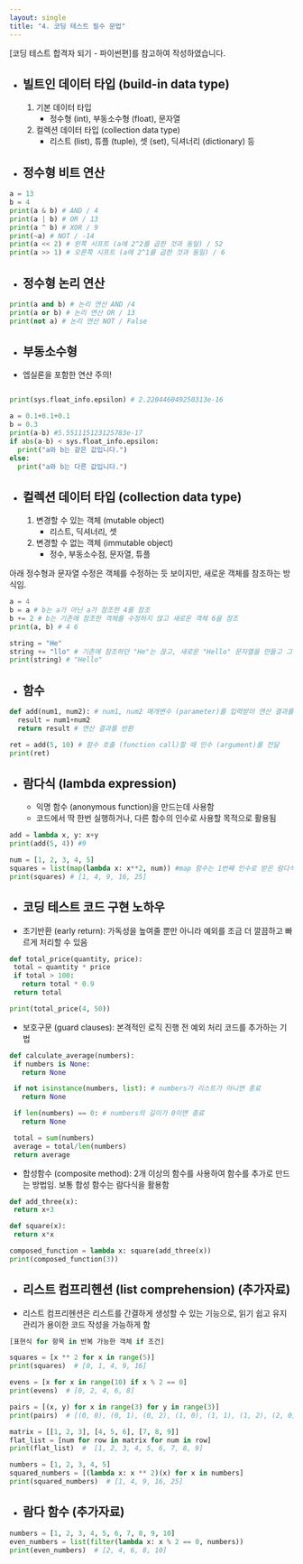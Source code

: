 ```yaml
---
layout: single
title: "4. 코딩 테스트 필수 문법"
---
```


[코딩 테스트 합격자 되기 - 파이썬편]를 참고하여 작성하였습니다.

- ## __빌트인 데이터 타입 (build-in data type)__
  1. 기본 데이터 타입
      - 정수형 (int), 부동소수형 (float), 문자열
  2. 컬렉션 데이터 타입 (collection data type)
      - 리스트 (list), 튜플 (tuple), 셋 (set), 딕셔너리 (dictionary) 등
        
- ## __정수형 비트 연산__
```python
a = 13
b = 4
print(a & b) # AND / 4
print(a | b) # OR / 13
print(a ^ b) # XOR / 9
print(~a) # NOT / -14
print(a << 2) # 왼쪽 시프트 (a에 2^2를 곱한 것과 동일) / 52
print(a >> 1) # 오른쪽 시프트 (a에 2^1를 곱한 것과 동일) / 6
```

- ## __정수형 논리 연산__
```python
print(a and b) # 논리 연산 AND /4
print(a or b) # 논리 연산 OR / 13
print(not a) # 논리 연산 NOT / False
```

- ## __부동소수형__
- 엡실론을 포함한 연산 주의!
```python

print(sys.float_info.epsilon) # 2.220446049250313e-16

a = 0.1+0.1+0.1
b = 0.3
print(a-b) #5.551115123125783e-17
if abs(a-b) < sys.float_info.epsilon:
  print("a와 b는 같은 값입니다.")
else:
  print("a와 b는 다른 값입니다.")
```

- ## __컬렉션 데이터 타입 (collection data type)__
  1. 변경할 수 있는 객체 (mutable object)
      - 리스트, 딕셔너리, 셋
  2. 변경할 수 없는 객체 (immutable object)
      - 정수, 부동소수점, 문자열, 튜플

아래 정수형과 문자열 수정은 객체를 수정하는 듯 보이지만,
새로운 객체를 참조하는 방식임.
        
```python
a = 4
b = a # b는 a가 아닌 a가 참조한 4를 참조
b += 2 # b는 기존에 참조한 객체를 수정하지 않고 새로운 객체 6을 참조 
print(a, b) # 4 6 
```

```python
string = "He"
string += "llo" # 기존에 참조하던 "He"는 끊고, 새로운 "Hello" 문자열을 만들고 그 문자열을 참조
print(string) # "Hello"
```

- ## __함수__
```python
def add(num1, num2): # num1, num2 매개변수 (parameter)를 입력받아 연산 결과를 반환하는 함수 정의 
  result = num1+num2
  return result # 연산 결과를 반환

ret = add(5, 10) # 함수 호출 (function call)할 때 인수 (argument)를 전달
print(ret)
```

- ## __람다식 (lambda expression)__
  - 익명 함수 (anonymous function)을 만드는데 사용함
  - 코드에서 딱 한번 실행하거나, 다른 함수의 인수로 사용할 목적으로 활용됨
    
 ```python
add = lambda x, y: x+y
print(add(5, 4)) #9

num = [1, 2, 3, 4, 5]
squares = list(map(lambda x: x**2, num)) #map 함수는 1번째 인수로 받은 람다식을 2번째 인수로 받은 리스트에 적용한 새 리스트를 반환함
print(squares) # [1, 4, 9, 16, 25]

```

- ## __코딩 테스트 코드 구현 노하우__
  
- 조기반환 (early return): 가독성을 높여줄 뿐만 아니라 예외를 조금 더 깔끔하고 빠르게 처리할 수 있음
    
 ```python
def total_price(quantity, price):
  total = quantity * price
  if total > 100:
    return total * 0.9
  return total

print(total_price(4, 50))
```

- 보호구문 (guard clauses): 본격적인 로직 진행 전 예외 처리 코드를 추가하는 기법
    
 ```python
def calculate_average(numbers):
  if numbers is None:
    return None

  if not isinstance(numbers, list): # numbers가 리스트가 아니면 종료 
    return None

  if len(numbers) == 0: # numbers의 길이가 0이면 종료
    return None

  total = sum(numbers)
  average = total/len(numbers)
  return average

```

- 합성함수 (composite method): 2개 이상의 함수를 사용하여 함수를 추가로 만드는 방법임. 보통 합성 함수는 람다식을 활용함
    
 ```python
def add_three(x):
  return x+3

def square(x):
  return x*x

composed_function = lambda x: square(add_three(x))
print(composed_function(3))
```


- ## __리스트 컴프리헨션 (list comprehension) (추가자료)__
- 리스트 컴프리헨션은 리스트를 간결하게 생성할 수 있는 기능으로, 읽기 쉽고 유지 관리가 용이한 코드 작성을 가능하게 함
 ```python
[표현식 for 항목 in 반복 가능한 객체 if 조건]

squares = [x ** 2 for x in range(5)]
print(squares)  # [0, 1, 4, 9, 16]

evens = [x for x in range(10) if x % 2 == 0]
print(evens)  # [0, 2, 4, 6, 8]

pairs = [(x, y) for x in range(3) for y in range(3)]
print(pairs)  # [(0, 0), (0, 1), (0, 2), (1, 0), (1, 1), (1, 2), (2, 0), (2, 1), (2, 2)]

matrix = [[1, 2, 3], [4, 5, 6], [7, 8, 9]]
flat_list = [num for row in matrix for num in row]
print(flat_list)  #  [1, 2, 3, 4, 5, 6, 7, 8, 9]

numbers = [1, 2, 3, 4, 5]
squared_numbers = [(lambda x: x ** 2)(x) for x in numbers]
print(squared_numbers)  # [1, 4, 9, 16, 25]
```

- ## __람다 함수 (추가자료)__

 ```python
numbers = [1, 2, 3, 4, 5, 6, 7, 8, 9, 10]
even_numbers = list(filter(lambda x: x % 2 == 0, numbers))
print(even_numbers)  # [2, 4, 6, 8, 10]
```
